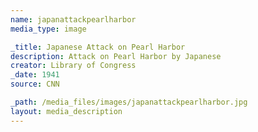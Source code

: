 ```yaml
---
name: japanattackpearlharbor
media_type: image

_title: Japanese Attack on Pearl Harbor
description: Attack on Pearl Harbor by Japanese
creator: Library of Congress
_date: 1941
source: CNN

_path: /media_files/images/japanattackpearlharbor.jpg 
layout: media_description
---
```

